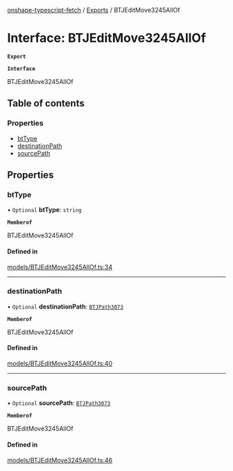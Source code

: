 [onshape-typescript-fetch](../README.md) / [Exports](../modules.md) / BTJEditMove3245AllOf

# Interface: BTJEditMove3245AllOf

**`Export`**

**`Interface`**

BTJEditMove3245AllOf

## Table of contents

### Properties

- [btType](BTJEditMove3245AllOf.md#bttype)
- [destinationPath](BTJEditMove3245AllOf.md#destinationpath)
- [sourcePath](BTJEditMove3245AllOf.md#sourcepath)

## Properties

### btType

• `Optional` **btType**: `string`

**`Memberof`**

BTJEditMove3245AllOf

#### Defined in

[models/BTJEditMove3245AllOf.ts:34](https://github.com/toebes/onshape-typescript-fetch/blob/3e11ae1/models/BTJEditMove3245AllOf.ts#L34)

___

### destinationPath

• `Optional` **destinationPath**: [`BTJPath3073`](BTJPath3073.md)

**`Memberof`**

BTJEditMove3245AllOf

#### Defined in

[models/BTJEditMove3245AllOf.ts:40](https://github.com/toebes/onshape-typescript-fetch/blob/3e11ae1/models/BTJEditMove3245AllOf.ts#L40)

___

### sourcePath

• `Optional` **sourcePath**: [`BTJPath3073`](BTJPath3073.md)

**`Memberof`**

BTJEditMove3245AllOf

#### Defined in

[models/BTJEditMove3245AllOf.ts:46](https://github.com/toebes/onshape-typescript-fetch/blob/3e11ae1/models/BTJEditMove3245AllOf.ts#L46)
